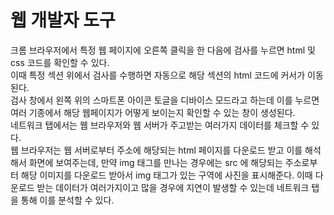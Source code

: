 # 웹 개발자 도구
크롬 브라우저에서 특정 웹 페이지에 오른쪽 클릭을 한 다음에 검사를 누르면 html 및 css 코드를 확인할 수 있다.<br>
이때 특정 섹션 위에서 검사를 수행하면 자동으로 해당 섹션의 html 코드에 커서가 이동된다.<br>
검사 창에서 왼쪽 위의 스마트폰 아이콘 토글을 디바이스 모드라고 하는데 이를 누르면 여러 기종에서 해당 웹페이지가 어떻게 보이는지 확인할 수 있는 창이 생성된다.<br>
네트워크 탭에서는 웹 브라우저와 웹 서버가 주고받는 여러가지 데이터를 체크할 수 있다.<br>
웹 브라우저는 웹 서버로부터 주소에 해당되는 html 페이지를 다운로드 받고 이를 해석해서 화면에 보여주는데, 만약 img 태그를 만나는 경우에는 src 에 해당되는 주소로부터
해당 이미지를 다운로드 받아서 img 태그가 있는 구역에 사진을 표시해준다. 이때 다운로드 받는 데이터가 여러가지이고 많을 경우에 지연이 발생할 수 있는데 네트워크 탭을 통해
이를 분석할 수 있다.